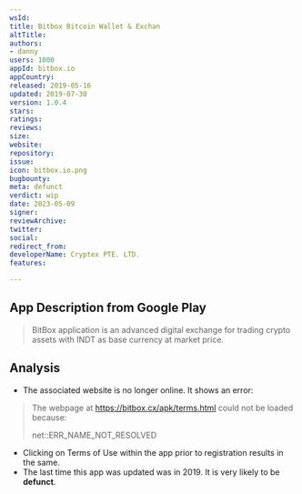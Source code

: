 ```yaml
---
wsId: 
title: Bitbox Bitcoin Wallet & Exchan
altTitle: 
authors:
- danny 
users: 1000
appId: bitbox.io
appCountry: 
released: 2019-05-16
updated: 2019-07-30
version: 1.0.4
stars: 
ratings: 
reviews: 
size: 
website: 
repository: 
issue: 
icon: bitbox.io.png
bugbounty: 
meta: defunct
verdict: wip
date: 2023-05-09
signer: 
reviewArchive: 
twitter: 
social: 
redirect_from: 
developerName: Cryptex PTE. LTD.
features: 

---
```


## App Description from Google Play 

> BitBox application is an advanced digital exchange for trading crypto assets with INDT as base currency at market price.

## Analysis 

- The associated website is no longer online. It shows an error:

> The webpage at https://bitbox.cx/apk/terms.html could not be loaded because: 
>
> net::ERR_NAME_NOT_RESOLVED 

- Clicking on Terms of Use within the app prior to registration results in the same.
- The last time this app was updated was in 2019. It is very likely to be **defunct**.